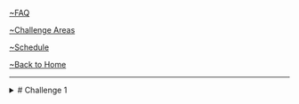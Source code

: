 [~FAQ](/faq.md)

[~Challenge Areas](/challenge-areas.md)

[~Schedule](/schedule)

[~Back to Home](/)

********************************************
<details>
<summary> # Challenge 1</summary>
## Description

## Considerations

## Constraints

## Recommended Resources and Research

## Case Studies / Research Examples
</details>
